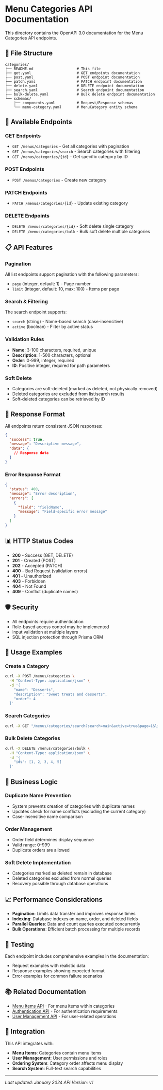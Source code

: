 # Menu Categories API Documentation

This directory contains the OpenAPI 3.0 documentation for the Menu Categories API endpoints.

## 📁 File Structure

```
categories/
├── README.md                    # This file
├── get.yaml                     # GET endpoints documentation
├── post.yaml                    # POST endpoint documentation
├── patch.yaml                   # PATCH endpoint documentation
├── delete.yaml                  # DELETE endpoint documentation
├── search.yaml                  # Search endpoint documentation
├── bulk-delete.yaml             # Bulk delete endpoint documentation
└── schemas/
    ├── components.yaml          # Request/Response schemas
    └── menu-category.yaml       # MenuCategory entity schema
```

## 🚀 Available Endpoints

### **GET Endpoints**
- `GET /menus/categories` - Get all categories with pagination
- `GET /menus/categories/search` - Search categories with filtering
- `GET /menus/categories/{id}` - Get specific category by ID

### **POST Endpoints**
- `POST /menus/categories` - Create new category

### **PATCH Endpoints**
- `PATCH /menus/categories/{id}` - Update existing category

### **DELETE Endpoints**
- `DELETE /menus/categories/{id}` - Soft delete single category
- `DELETE /menus/categories/bulk` - Bulk soft delete multiple categories

## 📋 API Features

### **Pagination**
All list endpoints support pagination with the following parameters:
- `page` (integer, default: 1) - Page number
- `limit` (integer, default: 10, max: 100) - Items per page

### **Search & Filtering**
The search endpoint supports:
- `search` (string) - Name-based search (case-insensitive)
- `active` (boolean) - Filter by active status

### **Validation Rules**
- **Name**: 3-100 characters, required, unique
- **Description**: 1-500 characters, optional
- **Order**: 0-999, integer, required
- **ID**: Positive integer, required for path parameters

### **Soft Delete**
- Categories are soft-deleted (marked as deleted, not physically removed)
- Deleted categories are excluded from list/search results
- Soft-deleted categories can be retrieved by ID

## 🔧 Response Format

All endpoints return consistent JSON responses:

```json
{
  "success": true,
  "message": "Descriptive message",
  "data": {
    // Response data
  }
}
```

### **Error Response Format**
```json
{
  "status": 400,
  "message": "Error description",
  "errors": [
    {
      "field": "fieldName",
      "message": "Field-specific error message"
    }
  ]
}
```

## 📊 HTTP Status Codes

- **200** - Success (GET, DELETE)
- **201** - Created (POST)
- **202** - Accepted (PATCH)
- **400** - Bad Request (validation errors)
- **401** - Unauthorized
- **403** - Forbidden
- **404** - Not Found
- **409** - Conflict (duplicate names)

## 🛡️ Security

- All endpoints require authentication
- Role-based access control may be implemented
- Input validation at multiple layers
- SQL injection protection through Prisma ORM

## 📝 Usage Examples

### **Create a Category**
```bash
curl -X POST /menus/categories \
  -H "Content-Type: application/json" \
  -d '{
    "name": "Desserts",
    "description": "Sweet treats and desserts",
    "order": 4
  }'
```

### **Search Categories**
```bash
curl -X GET "/menus/categories/search?search=main&active=true&page=1&limit=20"
```

### **Bulk Delete Categories**
```bash
curl -X DELETE /menus/categories/bulk \
  -H "Content-Type: application/json" \
  -d '{
    "ids": [1, 2, 3, 4, 5]
  }'
```

## 🔄 Business Logic

### **Duplicate Name Prevention**
- System prevents creation of categories with duplicate names
- Updates check for name conflicts (excluding the current category)
- Case-insensitive name comparison

### **Order Management**
- Order field determines display sequence
- Valid range: 0-999
- Duplicate orders are allowed

### **Soft Delete Implementation**
- Categories marked as deleted remain in database
- Deleted categories excluded from normal queries
- Recovery possible through database operations

## 📈 Performance Considerations

- **Pagination**: Limits data transfer and improves response times
- **Indexing**: Database indexes on name, order, and deleted fields
- **Parallel Queries**: Data and count queries executed concurrently
- **Bulk Operations**: Efficient batch processing for multiple records

## 🧪 Testing

Each endpoint includes comprehensive examples in the documentation:
- Request examples with realistic data
- Response examples showing expected format
- Error examples for common failure scenarios

## 📚 Related Documentation

- [Menu Items API](../items/) - For menu items within categories
- [Authentication API](../../auth/) - For authentication requirements
- [User Management API](../../users/) - For user-related operations

## 🔗 Integration

This API integrates with:
- **Menu Items**: Categories contain menu items
- **User Management**: User permissions and roles
- **Ordering System**: Category order affects menu display
- **Search System**: Full-text search capabilities

---

*Last updated: January 2024*
*API Version: v1* 